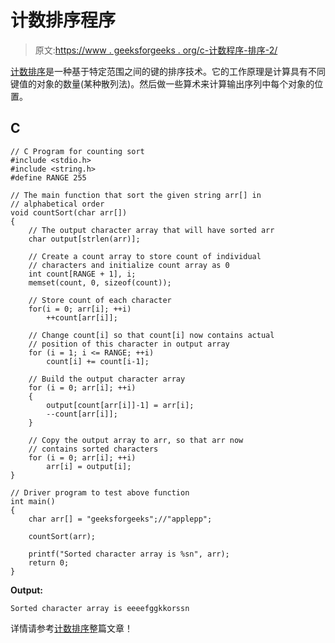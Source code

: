 # 计数排序程序

> 原文:[https://www . geeksforgeeks . org/c-计数程序-排序-2/](https://www.geeksforgeeks.org/c-program-for-counting-sort-2/)

[计数排序](http://en.wikipedia.org/wiki/Counting_sort)是一种基于特定范围之间的键的排序技术。它的工作原理是计算具有不同键值的对象的数量(某种散列法)。然后做一些算术来计算输出序列中每个对象的位置。

## C

```
// C Program for counting sort
#include <stdio.h>
#include <string.h>
#define RANGE 255

// The main function that sort the given string arr[] in
// alphabetical order
void countSort(char arr[])
{
    // The output character array that will have sorted arr
    char output[strlen(arr)];

    // Create a count array to store count of individual
    // characters and initialize count array as 0
    int count[RANGE + 1], i;
    memset(count, 0, sizeof(count));

    // Store count of each character
    for(i = 0; arr[i]; ++i)
        ++count[arr[i]];

    // Change count[i] so that count[i] now contains actual
    // position of this character in output array
    for (i = 1; i <= RANGE; ++i)
        count[i] += count[i-1];

    // Build the output character array
    for (i = 0; arr[i]; ++i)
    {
        output[count[arr[i]]-1] = arr[i];
        --count[arr[i]];
    }

    // Copy the output array to arr, so that arr now
    // contains sorted characters
    for (i = 0; arr[i]; ++i)
        arr[i] = output[i];
}

// Driver program to test above function
int main()
{
    char arr[] = "geeksforgeeks";//"applepp";

    countSort(arr);

    printf("Sorted character array is %sn", arr);
    return 0;
}
```

**Output:** 

```
Sorted character array is eeeefggkkorssn
```

详情请参考[计数排序](https://www.geeksforgeeks.org/counting-sort/)整篇文章！